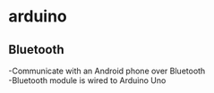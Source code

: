 arduino
=======
Bluetooth
-----------
-Communicate with an Android phone over Bluetooth  
-Bluetooth module is wired to Arduino Uno
